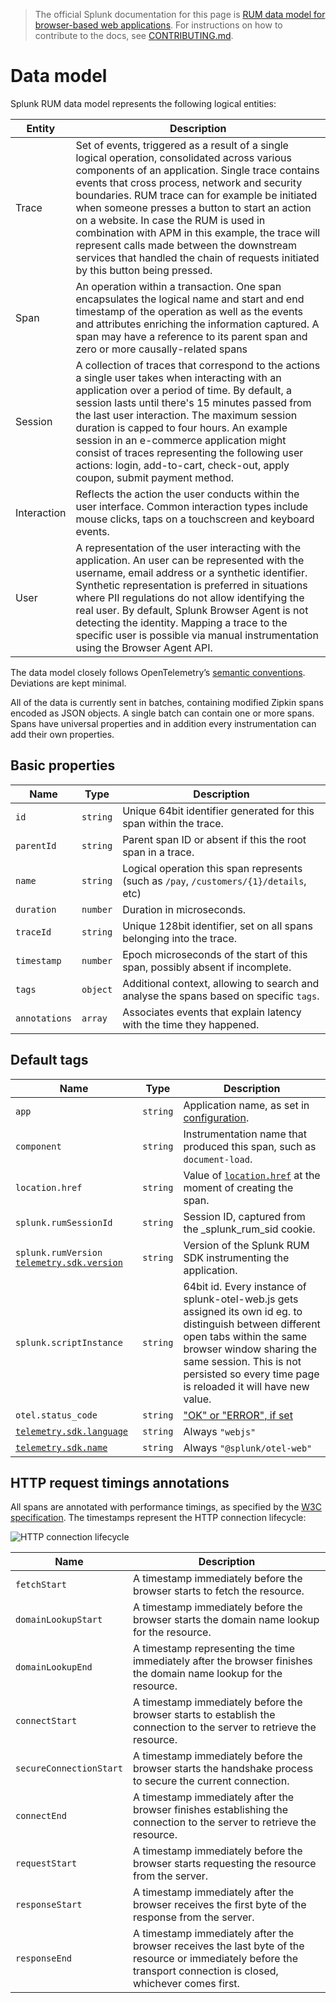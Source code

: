 > The official Splunk documentation for this page is [RUM data model for browser-based web applications](https://quickdraw.splunk.com/redirect/?product=Observability&location=github.rum.browser.data&version=current). For instructions on how to contribute to the docs, see [CONTRIBUTING.md](../CONTRIBUTING.md#documentation).
# Data model

Splunk RUM data model represents the following logical entities:

|Entity|Description|
|---|---|
|Trace|Set of events, triggered as a result of a single logical operation, consolidated across various components of an application. Single trace contains events that cross process, network and security boundaries. RUM trace can for example be initiated when someone presses a button to start an action on a website. In case the RUM is used in combination with APM in this example, the trace will represent calls made between the downstream services that handled the chain of requests initiated by this button being pressed.|
|Span|An operation within a transaction. One span encapsulates the logical name and start and end timestamp of the operation as well as the events and attributes enriching the information captured. A span may have a reference to its parent span and zero or more causally-related spans|
|Session|A collection of traces that correspond to the actions a single user takes when interacting with an application over a period of time. By default, a session lasts until there's 15 minutes passed from the last user interaction. The maximum session duration is capped to four hours. An example session in an e-commerce application might consist of traces representing the following user actions: login, add-to-cart, check-out, apply coupon, submit payment method.|
|Interaction|Reflects the action the user conducts within the user interface. Common interaction types include mouse clicks, taps on a touchscreen and keyboard events.|
|User|A representation of the user interacting with the application. An user can be represented with the username, email address or a synthetic identifier. Synthetic representation is preferred in situations where PII regulations do not allow identifying the real user. By default, Splunk Browser Agent is not detecting the identity. Mapping a trace to the specific user is possible via manual instrumentation using the Browser Agent API.|

The data model closely follows OpenTelemetry’s [semantic conventions](https://github.com/open-telemetry/opentelemetry-specification/tree/main/specification/trace/semantic_conventions). Deviations are kept minimal. 

All of the data is currently sent in batches, containing modified Zipkin spans encoded as JSON objects. A single batch can contain one or more spans. Spans have universal properties and in addition every instrumentation can add their own properties. 

## Basic properties

|Name|Type|Description|
|---|---|---|
|`id`|`string`|Unique 64bit identifier generated for this span within the trace.|
|`parentId`|`string`|Parent span ID or absent if this the root span in a trace.|
|`name`|`string`|Logical operation this span represents (such as `/pay`, `/customers/{1}/details`, etc)|
|`duration`|`number`|Duration in microseconds.|
|`traceId`|`string`|Unique 128bit identifier, set on all spans belonging into the trace.|
|`timestamp`|`number`|Epoch microseconds of the start of this span, possibly absent if incomplete.|
|`tags`|`object`|Additional context, allowing to search and analyse the spans based on specific `tags`.|
|`annotations`|`array`|Associates events that explain latency with the time they happened.|

## Default tags

|Name|Type|Description|
|---|---|---|
|`app`|`string`|Application name, as set in [configuration](./Configuration.md).|
|`component`|`string`|Instrumentation name that produced this span, such as `document-load`.|
|`location.href`|`string`|Value of [`location.href`](https://developer.mozilla.org/en-US/docs/Web/API/Location/href) at the moment of creating the span.|
|`splunk.rumSessionId`|`string`|Session ID, captured from the \_splunk_rum_sid cookie.|
|`splunk.rumVersion` [`telemetry.sdk.version`](https://github.com/open-telemetry/opentelemetry-specification/blob/main/specification/resource/semantic_conventions/README.md#telemetry-sdk)|`string`|Version of the Splunk RUM SDK instrumenting the application.|
|`splunk.scriptInstance`|`string`|64bit id. Every instance of splunk-otel-web.js gets assigned its own id eg. to distinguish between different open tabs within the same browser window sharing the same session. This is not persisted so every time page is reloaded it will have new value.|
|`otel.status_code`|`string`|["OK" or "ERROR", if set](https://github.com/open-telemetry/opentelemetry-specification/blob/main/specification/trace/sdk_exporters/zipkin.md#status)|
|[`telemetry.sdk.language`](https://github.com/open-telemetry/opentelemetry-specification/blob/main/specification/resource/semantic_conventions/README.md#telemetry-sdk)|`string`|Always `"webjs"`|
|[`telemetry.sdk.name`](https://github.com/open-telemetry/opentelemetry-specification/blob/main/specification/resource/semantic_conventions/README.md#telemetry-sdk)|`string`|Always `"@splunk/otel-web"`|

## HTTP request timings annotations

All spans are annotated with performance timings, as specified by the [W3C specification](https://www.w3.org/TR/resource-timing-1/#performanceresourcetiming). The timestamps represent the HTTP connection lifecycle:

![HTTP connection lifecycle](https://w3c.github.io/perf-timing-primer/images/resource-timing-overview-1.png)

|Name|Description|
|---|---|
|`fetchStart`|A timestamp immediately before the browser starts to fetch the resource.|
|`domainLookupStart`|A timestamp immediately before the browser starts the domain name lookup for the resource.|
|`domainLookupEnd`|A timestamp representing the time immediately after the browser finishes the domain name lookup for the resource.|
|`connectStart`|A timestamp immediately before the browser starts to establish the connection to the server to retrieve the resource.|
|`secureConnectionStart`|A timestamp immediately before the browser starts the handshake process to secure the current connection.|
|`connectEnd`|A timestamp immediately after the browser finishes establishing the connection to the server to retrieve the resource.|
|`requestStart`|A timestamp immediately before the browser starts requesting the resource from the server.|
|`responseStart`|A timestamp immediately after the browser receives the first byte of the response from the server.|
|`responseEnd`|A timestamp immediately after the browser receives the last byte of the resource or immediately before the transport connection is closed, whichever comes first.|
